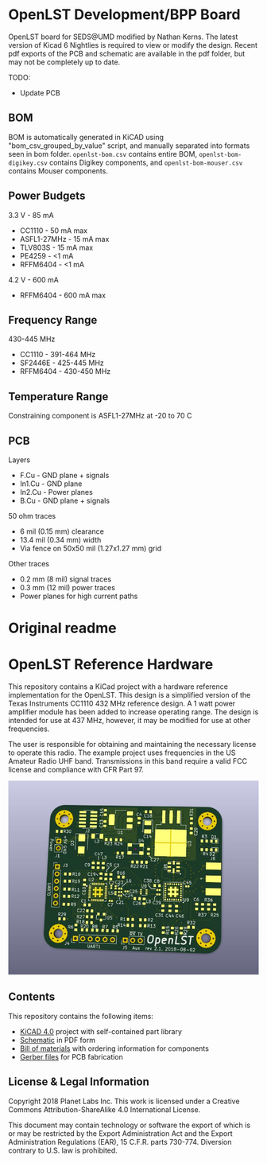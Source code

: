 # OpenLST Development/BPP Board

OpenLST board for SEDS@UMD modified by Nathan Kerns. The latest version of Kicad 6 Nightlies is required to view or modify the design. Recent pdf exports of the PCB and schematic are available in the pdf folder, but may not be completely up to date.

TODO:
* Update PCB

## BOM

BOM is automatically generated in KiCAD using "bom_csv_grouped_by_value" script, and manually separated into formats seen in bom folder. `openlst-bom.csv` contains entire BOM, `openlst-bom-digikey.csv` contains Digikey components, and `openlst-bom-mouser.csv` contains Mouser components.

## Power Budgets

3.3 V - 85 mA

* CC1110 - 50 mA max
* ASFL1-27MHz - 15 mA max
* TLV803S - 15 mA max
* PE4259 - <1 mA
* RFFM6404 - <1 mA


4.2 V - 600 mA

* RFFM6404 - 600 mA max

## Frequency Range

430-445 MHz

* CC1110 - 391-464 MHz
* SF2446E - 425-445 MHz
* RFFM6404 - 430-450 MHz

## Temperature Range

Constraining component is ASFL1-27MHz at -20 to 70 C

## PCB

Layers
* F.Cu - GND plane + signals
* In1.Cu - GND plane
* In2.Cu - Power planes
* B.Cu - GND plane + signals

50 ohm traces
* 6 mil (0.15 mm) clearance
* 13.4 mil (0.34 mm) width
* Via fence on 50x50 mil (1.27x1.27 mm) grid

Other traces
* 0.2 mm (8 mil) signal traces
* 0.3 mm (12 mil) power traces
* Power planes for high current paths

# Original readme

OpenLST Reference Hardware
==========================

This repository contains a KiCad project with a hardware reference
implementation for the OpenLST.  This design is a simplified version
of the Texas Instruments CC1110 432 MHz reference design.  A 1 watt
power amplifier module has been added to increase operating range.
The design is intended for use at 437 MHz, however, it may be modified
for use at other frequencies.

The user is responsible for obtaining and maintaining the necessary
license to operate this radio.  The example project uses frequencies
in the US Amateur Radio UHF band. Transmissions in this band require a
valid FCC license and compliance with CFR Part 97.

![board rendering](images/openlst-hw.jpg)

Contents
--------

This repository contains the following items:

  * [KiCAD 4.0](http://kicad-pcb.org/) project with self-contained part library
  * [Schematic](pdf/openlst-hw.pdf) in PDF form
  * [Bill of materials](bom/) with ordering information for components
  * [Gerber files](gerber/) for PCB fabrication

License & Legal Information
---------------------------

Copyright 2018 Planet Labs Inc. This work is licensed under a
Creative Commons Attribution-ShareAlike 4.0 International License.

This document may contain technology or software the export of which
is or may be restricted by the Export Administration Act and the
Export Administration Regulations (EAR), 15 C.F.R. parts
730-774. Diversion contrary to U.S. law is prohibited.
